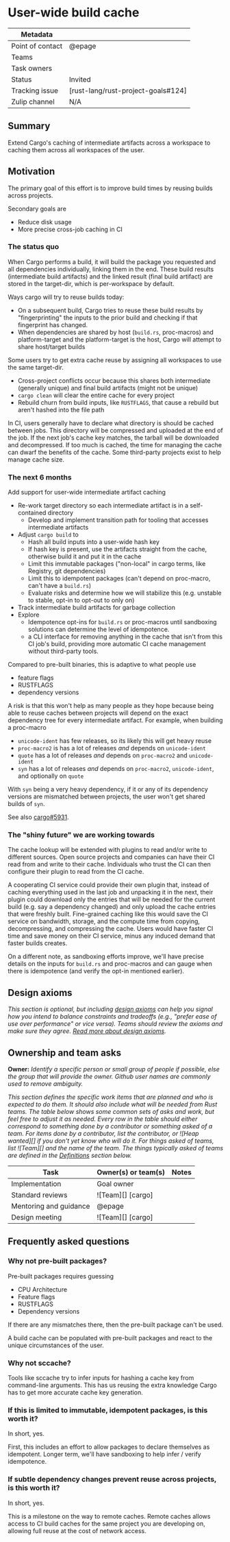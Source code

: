 # User-wide build cache

| Metadata         |                                    |
|------------------|------------------------------------|
| Point of contact | @epage                             |
| Teams | <!-- TEAMS WITH ASKS --> |
| Task owners      | <!-- TASK OWNERS --> |
| Status           | Invited                            |
| Tracking issue   | [rust-lang/rust-project-goals#124] |
| Zulip channel  | N/A                                |


## Summary

Extend Cargo's caching of intermediate artifacts across a workspace to caching them across all workspaces of the user.

## Motivation

The primary goal of this effort is to improve build times by reusing builds across projects.

Secondary goals are
- Reduce disk usage
- More precise cross-job caching in CI

### The status quo

When Cargo performs a build, it will build the package you requested and all
dependencies individually, linking them in the end.
These build results (intermediate build artifacts) and the linked result (final
build artifact) are stored in the target-dir, which is per-workspace by
default.

Ways cargo will try to reuse builds today:
- On a subsequent build, Cargo tries to reuse these build results by
  "fingerprinting" the inputs to the prior build and checking if that
  fingerprint has changed.
- When dependencies are shared by host (`build.rs`, proc-macros) and
  platform-target and the platform-target is the host, Cargo will attempt to
  share host/target builds

Some users try to get extra cache reuse by assigning all workspaces to use the same target-dir.
- Cross-project conflicts occur because this shares both intermediate (generally unique) and final build artifacts (might not be unique)
- `cargo clean` will clear the entire cache for every project
- Rebuild churn from build inputs, like `RUSTFLAGS`, that cause a rebuild but aren't hashed into the file path

In CI, users generally have to declare what directory is should be cached between jobs.
This directory will be compressed and uploaded at the end of the job.
If the next job's cache key matches, the tarball will be downloaded and decompressed.
If too much is cached, the time for managing the cache can dwarf the benefits of the cache.
Some third-party projects exist to help manage cache size.

### The next 6 months

Add support for user-wide intermediate artifact caching
- Re-work target directory so each intermediate artifact is in a self-contained directory
  - Develop and implement transition path for tooling that accesses intermediate artifacts
- Adjust `cargo build` to
  - Hash all build inputs into a user-wide hash key
  - If hash key is present, use the artifacts straight from the cache, otherwise build it and put it in the cache
  - Limit this immutable packages ("non-local" in cargo terms, like Registry, git dependencies)
  - Limit this to idempotent packages (can't depend on proc-macro, can't have a `build.rs`)
  - Evaluate risks and determine how we will stabilize this (e.g. unstable to stable, opt-in to opt-out to only on)
- Track intermediate build artifacts for garbage collection
- Explore
  - Idempotence opt-ins for `build.rs` or proc-macros until sandboxing solutions can determine the level of idempotence.
  - a CLI interface for removing anything in the cache that isn't from this CI job's build, providing more automatic CI cache management without third-party tools.

Compared to pre-built binaries, this is adaptive to what people use
- feature flags
- RUSTFLAGS
- dependency versions

A risk is that this won't help as many people as they hope because being able
to reuse caches between projects will depend on the exact dependency tree for
every intermediate artifact.
For example, when building a proc-macro
- `unicode-ident` has few releases, so its likely this will get heavy reuse
- `proc-macro2` is has a lot of releases *and* depends on `unicode-ident`
- `quote` has a lot of releases *and* depends on `proc-macro2` and `unicode-ident`
- `syn` has a lot of releases *and* depends on `proc-macro2`, `unicode-ident`, and optionally on `quote`

With `syn` being a very heavy dependency, if it or any of its dependency versions are mismatched between projects,
the user won't get shared builds of `syn`.

See also [cargo#5931](https://github.com/rust-lang/cargo/issues/5931).

### The "shiny future" we are working towards

The cache lookup will be extended with plugins to read and/or write to different sources.
Open source projects and companies can have their CI read from and write to their cache.
Individuals who trust the CI can then configure their plugin to read from the CI cache.

A cooperating CI service could provide their own plugin that,
instead of caching everything used in the last job and unpacking it in the next,
their plugin could download only the entries that will be needed for the current build
(e.g. say a dependency changed)
and only upload the cache entries that were freshly built.
Fine-grained caching like this would save the CI service on bandwidth, storage,
and the compute time from copying, decompressing, and compressing the cache.
Users would have faster CI time and save money on their CI service, minus any
induced demand that faster builds creates.

On a different note, as sandboxing efforts improve, we'll have precise details
on the inputs for `build.rs` and proc-macros and can gauge when there is
idempotence (and verify the opt-in mentioned earlier).

## Design axioms

*This section is optional, but including [design axioms][da] can help you signal how you intend to balance constraints and tradeoffs (e.g., "prefer ease of use over performance" or vice versa). Teams should review the axioms and make sure they agree. [Read more about design axioms][da].*

[da]: ../about/design_axioms.md

## Ownership and team asks

**Owner:** *Identify a specific person or small group of people if possible, else the group that will provide the owner. Github user names are commonly used to remove ambiguity.*

*This section defines the specific work items that are planned and who is expected to do them. It should also include what will be needed from Rust teams. The table below shows some common sets of asks and work, but feel free to adjust it as needed. Every row in the table should either correspond to something done by a contributor or something asked of a team. For items done by a contributor, list the contributor, or ![Heap wanted][] if you don't yet know who will do it. For things asked of teams, list ![Team][] and the name of the team. The things typically asked of teams are defined in the [Definitions](#definitions) section below.*

| Task                   | Owner(s) or team(s) | Notes |
|------------------------|---------------------|-------|
| Implementation         | Goal owner          |       |
| Standard reviews       | ![Team][] [cargo]   |       |
| Mentoring and guidance | @epage              |       |
| Design meeting         | ![Team][] [cargo]   |       |

## Frequently asked questions

### Why not pre-built packages?

Pre-built packages requires guessing
- CPU Architecture
- Feature flags
- RUSTFLAGS
- Dependency versions

If there are any mismatches there, then the pre-built package can't be used.

A build cache can be populated with pre-built packages and react to the unique circumstances of the user.

### Why not sccache?

Tools like sccache try to infer inputs for hashing a cache key from command-line arguments.
This has us reusing the extra knowledge Cargo has to get more accurate cache key generation.

### If this is limited to immutable, idempotent packages, is this worth it?

In short, yes.

First, this includes an effort to allow packages to declare themselves as idempotent.
Longer term, we'll have sandboxing to help infer / verify idempotence.

### If subtle dependency changes prevent reuse across projects, is this worth it?

In short, yes.

This is a milestone on the way to remote caches.
Remote caches allows access to CI build caches for the same project you are developing on,
allowing full reuse at the cost of network access.